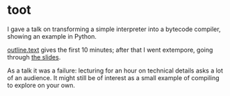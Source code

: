 # toot

I gave a talk on transforming a simple interpreter into a bytecode
compiler, showing an example in Python.

[outline.text](https://github.com/darius/toot/blob/master/outline.text)
gives the first 10 minutes; after that I went extempore, going through
[the slides](https://github.com/darius/toot/blob/master/slideshow.py).

As a talk it was a failure: lecturing for an hour on technical details
asks a lot of an audience. It might still be of interest as a small
example of compiling to explore on your own.

